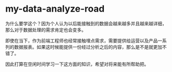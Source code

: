 # my-data-analyze-road

为什么要学这个？因为个人认为以后能接触到的数据会越来越多并且越来越详细，那么对于数据处理的需求肯定也会变多。

即使在当下，作为前端工程师也经常接触埋点需求，需要提供给运营以及产品一系列的数据报表。如果这时候能提供一份经过分析之后的内容，那么是不是就更加不错了。

因此打算在空闲时间学习一下这方面的知识，希望对将来能有所帮助把。
